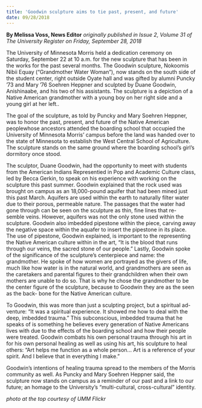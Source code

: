 ```yaml
---
title: 'Goodwin sculpture aims to tie past, present, and future'
date: 09/28/2018
---
```


**By Melissa Voss, News Editor** _originally published in Issue 2, Volume 31 of The University Register on Friday, September 28, 2018_

The University of Minnesota Morris held a dedication ceremony on Saturday, September 22 at 10 a.m. for the new sculpture that has been in the works for the past several months. The Goodwin sculpture, Nokoomis Nibii Equay (“Grandmother Water Woman”), now stands on the south side of the student center, right outside Oyate hall and was gifted by alumni Puncky ’73 and Mary ’76 Soehren Heppner and sculpted by Duane Goodwin, Anishinaabe, and his two of his assistants. The sculpture is a depiction of a Native American grandmother with a young boy on her right side and a young girl at her left..

The goal of the sculpture, as told by Puncky and Mary Soehren Heppner, was to honor the past, present, and future of the Native American peoplewhose ancestors attended the boarding school that occupied the University of Minnesota Morris’ campus before the land was handed over to the state of Minnesota to establish the West Central School of Agriculture. The sculpture stands on the same ground where the boarding school’s girl’s dormitory once stood.

The sculptor, Duane Goodwin, had the opportunity to meet with students from the American Indians Representied in Pop and Academic Culture class, led by Becca Gerkin, to speak on his experience with working on the sculpture this past summer. Goodwin explained that the rock used was brought on campus as an 18,000-pound aquifer that had been mined just this past March. Aquifers are used within the earth to naturally filter water due to their porous, permeable nature. The passages that the water had gone through can be seen on the sculpture as thin, fine lines that re- semble veins. However, aquifers was not the only stone used within the sculpture. Goodwin also imbedded pipestone within the piece, carving away the negative space within the aquafer to insert the pipestone in its place. The use of pipestone, Goodwin explained, is important to the representing the Native American culture within in the art, “It is the blood that runs through our veins, the sacred stone of our people.” Lastly, Goodwin spoke of the significance of the sculpture’s centerpiece and name: the grandmother. He spoke of how women are portrayed as the givers of life, much like how water is in the natural world, and grandmothers are seen as the caretakers and parental figures to their grandchildren when their own mothers are unable to do so. That is why he chose the grandmother to be the center figure of the sculpture, because to Goodwin they are as the seen as the back- bone for the Native American culture.

To Goodwin, this was more than just a sculpting project, but a spiritual ad- venture: “It was a spiritual experience. It showed me how to deal with the deep, imbedded trauma.” This subconscious, imbedded trauma that he speaks of is something he believes every generation of Native Americans lives with due to the effects of the boarding school and how their people were treated. Goodwin combats his own personal trauma through his art in for his own personal healing as well as using his art, his sculpture to heal others: “Art helps me function as a whole person... Art is a reference of your spirit. And I believe that in everything I make.”

Goodwin’s intentions of healing trauma spread to the members of the Morris community as well. As Puncky and Mary Soehren Heppner said, the sculpture now stands on campus as a reminder of our past and a link to our future; an homage to the University’s “multi-cultural, cross-cultural” identity.

_photo at the top courtesy of UMM Flickr_